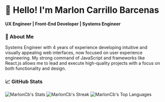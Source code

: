 # 👋 Hello! I'm Marlon Carrillo Barcenas

**UX Engineer | Front-End Developer | Systems Engineer**

### 📄 About Me
Systems Engineer with 4 years of experience developing intuitive and visually appealing web interfaces, now focused on user experience engineering. My strong command of JavaScript and frameworks like React.js allows me to lead and execute high-quality projects with a focus on both functionality and design.

### 📈 GitHub Stats
<div>

![MarlonCb's Stats](https://github-readme-stats.vercel.app/api?username=MarlonCb&theme=dark&show_icons=true&hide_border=true&count_private=true&card_width=500px)
![MarlonCb's Streak](https://github-readme-streak-stats.herokuapp.com/?user=MarlonCb&theme=dark&hide_border=true&card_width=500px)
![MarlonCb's Top Languages](https://github-readme-stats.vercel.app/api/top-langs/?username=MarlonCb&theme=dark&show_icons=true&hide_border=true&layout=compact&card_width=1000px)

</div>




<!--
**MarlonCB/MarlonCB** is a ✨ _special_ ✨ repository because its `README.md` (this file) appears on your GitHub profile.

Here are some ideas to get you started:

- 🔭 I’m currently working on ...
- 🌱 I’m currently learning ...
- 👯 I’m looking to collaborate on ...
- 🤔 I’m looking for help with ...
- 💬 Ask me about ...
- 📫 How to reach me: ...
- 😄 Pronouns: ...
- ⚡ Fun fact: ...
-->
